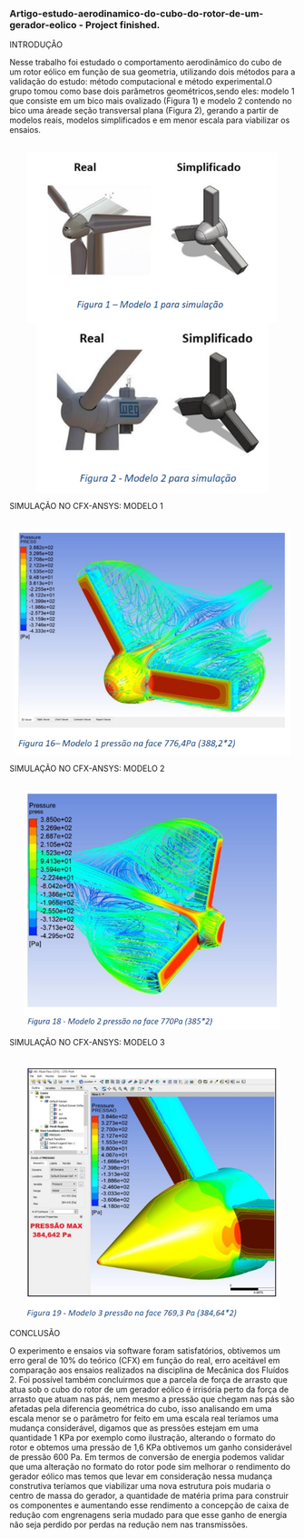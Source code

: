 ### Artigo-estudo-aerodinamico-do-cubo-do-rotor-de-um-gerador-eolico - Project finished.

<div  align="left">
  
INTRODUÇÂO

Nesse trabalho foi estudado o comportamento aerodinâmico do cubo de um rotor eólico em função de sua geometria, utilizando dois métodos para a validação do estudo: método computacional e método experimental.O grupo tomou como base dois parâmetros geométricos,sendo eles: modelo 1 que consiste em um bico mais ovalizado (Figura 1) e modelo 2 contendo no bico uma áreade seção transversal plana (Figura 2), gerando a partir de modelos reais, modelos simplificados e em menor escala para viabilizar os ensaios.

<div  align="center"> 
  <div style="display: inline_block"><br>
    <img align="center" height="300" alt="coding-time" src="fig1.png">
    <img align="center" height="300" alt="coding-time" src="fig2.png">
    <p>

<div  align="left">
  <p>
  
SIMULAÇÃO NO CFX-ANSYS: MODELO 1
  
<div  align="center"> 
  <div style="display: inline_block"><br>
    <img align="center" height="400" alt="coding-time" src="fig16.png">
    <p>
    
<div  align="left">
  <p>
SIMULAÇÃO NO CFX-ANSYS: MODELO 2

<div  align="center"> 
  <div style="display: inline_block"><br>
    <img align="center" height="420" alt="coding-time" src="fig18.png">
    <p>
  
      
<div  align="left">
  <p>
SIMULAÇÃO NO CFX-ANSYS: MODELO 3

<div  align="center"> 
  <div style="display: inline_block"><br>
    <img align="center" height="450" alt="coding-time" src="fig19.png">
    <p>
 
<div  align="left">
  <p>
CONCLUSÃO

O experimento e ensaios via software foram satisfatórios, obtivemos um erro geral de 10% do teórico (CFX) em função do real, erro aceitável em comparação aos ensaios realizados na disciplina de Mecânica dos Fluídos 2. Foi possível também concluirmos que a parcela de força de arrasto que atua sob o cubo do rotor de um gerador eólico é irrisória perto da força de arrasto que atuam nas pás, nem mesmo a pressão que chegam nas pás são afetadas pela diferencia geométrica do cubo, isso analisando em uma escala menor se o parâmetro for feito em uma escala real teríamos uma mudança considerável, digamos que as pressões estejam em uma quantidade 1 KPa por exemplo como ilustração, alterando o formato do rotor e obtemos uma pressão de 1,6 KPa obtivemos um ganho considerável de pressão 600 Pa. Em termos de conversão de energia podemos validar que uma alteração no formato do rotor pode sim melhorar o rendimento do gerador eólico mas temos que levar em consideração nessa mudança construtiva teríamos que viabilizar uma nova estrutura pois mudaria o centro de massa do gerador, a quantidade de matéria prima para construir os componentes e aumentando esse rendimento a concepção de caixa de redução com engrenagens seria mudado para que esse ganho de energia não seja perdido por perdas na redução nem nas transmissões.



      
      
   
